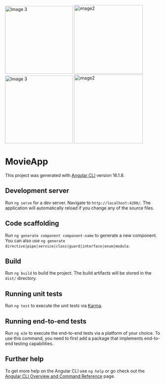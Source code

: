 <img src="https://github.com/zeynepcircir/Movies-App-Angular/assets/81877446/8aabcc89-af62-422e-8755-adbc64bbaabe" alt="Image 3" width="220">

 <img src="https://github.com/zeynepcircir/Movies-App-Angular/assets/81877446/0e7b515c-abeb-4b49-9d6e-a0c05e11e272" alt="ımage2" width="223"> 

  <img src="https://github.com/zeynepcircir/Movies-App-Angular/assets/81877446/c3016c3a-1975-4a9c-86bf-7f9d202e1eef" alt="Image 3" width="220">

 <img src="https://github.com/zeynepcircir/Movies-App-Angular/assets/81877446/eb47661b-a5d9-445a-9d3e-5806895b9a42" alt="ımage2" width="223"> 



# MovieApp

This project was generated with [Angular CLI](https://github.com/angular/angular-cli) version 16.1.8.

## Development server

Run `ng serve` for a dev server. Navigate to `http://localhost:4200/`. The application will automatically reload if you change any of the source files.

## Code scaffolding

Run `ng generate component component-name` to generate a new component. You can also use `ng generate directive|pipe|service|class|guard|interface|enum|module`.

## Build

Run `ng build` to build the project. The build artifacts will be stored in the `dist/` directory.

## Running unit tests

Run `ng test` to execute the unit tests via [Karma](https://karma-runner.github.io).

## Running end-to-end tests

Run `ng e2e` to execute the end-to-end tests via a platform of your choice. To use this command, you need to first add a package that implements end-to-end testing capabilities.

## Further help

To get more help on the Angular CLI use `ng help` or go check out the [Angular CLI Overview and Command Reference](https://angular.io/cli) page.

